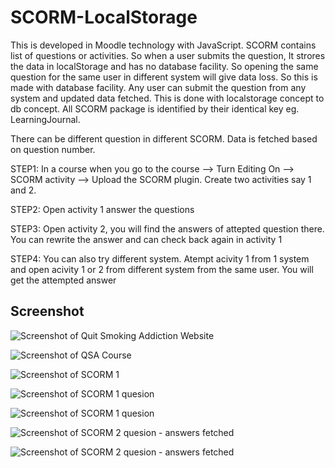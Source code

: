 # SCORM-LocalStorage
This is developed in Moodle technology with JavaScript. SCORM contains list of questions or activities. So when a user submits the question, It strores the data in localStorage and has no database facility. So opening the same question for the same user in different system will give data loss. So this is made with database facility.
Any user can submit the question from any system and updated data fetched. This is done with localstorage concept to db concept. All SCORM package is identified by their identical key eg. LearningJournal.

There can be different question in different SCORM. Data is fetched based on question number.

STEP1: In a course when you go to the course --> Turn Editing On --> SCORM activity --> Upload the SCORM plugin. Create two activities say 1 and 2.<br>

STEP2: Open activity 1 answer the questions<br>

STEP3: Open activity 2, you will find the answers of attepted question there. You can rewrite the answer and can check back again in activity 1<br>

STEP4: You can also try different system. Atempt acivity 1 from 1 system and open acivity 1 or 2 from different system from the same user. You will get the attempted answer <br>

## Screenshot
![Screenshot of Quit Smoking Addiction Website](https://user-images.githubusercontent.com/15896579/57000786-c988ca00-6bd2-11e9-8a22-8abd072a2847.PNG?raw=true "Screenshot of Quit Smoking Addiction Website")

![Screenshot of QSA Course](https://user-images.githubusercontent.com/15896579/57000793-cd1c5100-6bd2-11e9-8975-78ec33ecd64c.PNG?raw=true "Screenshot of QSA Course")

![Screenshot of SCORM 1 ](https://user-images.githubusercontent.com/15896579/57000795-d0174180-6bd2-11e9-9cbc-c030eb9c473f.PNG?raw=true "Screenshot of SCORM 1")

![Screenshot of SCORM 1 quesion](https://user-images.githubusercontent.com/15896579/57000796-d3aac880-6bd2-11e9-8d45-88c8742e49ac.PNG?raw=true "Screenshot of SCORM 1 quesion")

![Screenshot of SCORM 1 quesion](https://user-images.githubusercontent.com/15896579/57000799-d7d6e600-6bd2-11e9-9147-b93f19650853.PNG?raw=true "Screenshot of SCORM 1 quesion")

![Screenshot of SCORM 2 quesion - answers fetched](https://user-images.githubusercontent.com/15896579/57000803-da394000-6bd2-11e9-8a8a-0f122fd84ffb.PNG?raw=true "Screenshot of SCORM 2 quesion - answers fetched")

![Screenshot of SCORM 2 quesion - answers fetched](https://user-images.githubusercontent.com/15896579/57000804-dd343080-6bd2-11e9-8171-9b23a1ba0c4a.PNG?raw=true "Screenshot of SCORM 2 quesion - answers fetched")